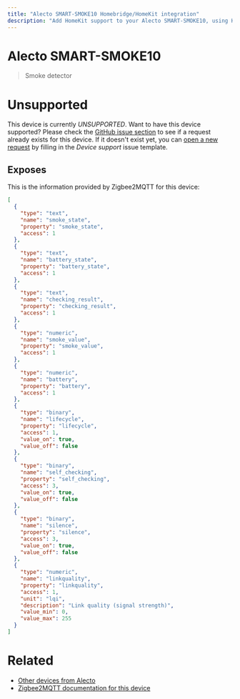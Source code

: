 ```yaml
---
title: "Alecto SMART-SMOKE10 Homebridge/HomeKit integration"
description: "Add HomeKit support to your Alecto SMART-SMOKE10, using Homebridge, Zigbee2MQTT and homebridge-z2m."
---
```

<!---
This file has been GENERATED using src/docgen/docgen.ts
DO NOT EDIT THIS FILE MANUALLY!
-->
# Alecto SMART-SMOKE10
> Smoke detector


# Unsupported

This device is currently *UNSUPPORTED*.
Want to have this device supported? Please check the [GitHub issue section](https://github.com/itavero/homebridge-z2m/issues?q=SMART-SMOKE10) to see if a request already exists for this device.
If it doesn't exist yet, you can [open a new request](https://github.com/itavero/homebridge-z2m/issues/new?assignees=&labels=enhancement&template=device_support.md&title=%5BDevice%5D+Alecto+SMART-SMOKE10) by filling in the _Device support_ issue template.

## Exposes

This is the information provided by Zigbee2MQTT for this device:

```json
[
  {
    "type": "text",
    "name": "smoke_state",
    "property": "smoke_state",
    "access": 1
  },
  {
    "type": "text",
    "name": "battery_state",
    "property": "battery_state",
    "access": 1
  },
  {
    "type": "text",
    "name": "checking_result",
    "property": "checking_result",
    "access": 1
  },
  {
    "type": "numeric",
    "name": "smoke_value",
    "property": "smoke_value",
    "access": 1
  },
  {
    "type": "numeric",
    "name": "battery",
    "property": "battery",
    "access": 1
  },
  {
    "type": "binary",
    "name": "lifecycle",
    "property": "lifecycle",
    "access": 1,
    "value_on": true,
    "value_off": false
  },
  {
    "type": "binary",
    "name": "self_checking",
    "property": "self_checking",
    "access": 3,
    "value_on": true,
    "value_off": false
  },
  {
    "type": "binary",
    "name": "silence",
    "property": "silence",
    "access": 3,
    "value_on": true,
    "value_off": false
  },
  {
    "type": "numeric",
    "name": "linkquality",
    "property": "linkquality",
    "access": 1,
    "unit": "lqi",
    "description": "Link quality (signal strength)",
    "value_min": 0,
    "value_max": 255
  }
]
```

# Related
* [Other devices from Alecto](../index.md#alecto)
* [Zigbee2MQTT documentation for this device](https://www.zigbee2mqtt.io/devices/SMART-SMOKE10.html)